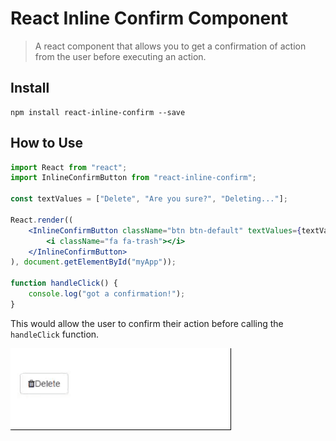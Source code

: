 # React Inline Confirm Component

> A react component that allows you to get a confirmation of action from the user before executing an action.

## Install

```
npm install react-inline-confirm --save
```

## How to Use

```jsx
import React from "react";
import InlineConfirmButton from "react-inline-confirm";

const textValues = ["Delete", "Are you sure?", "Deleting..."];

React.render((
	<InlineConfirmButton className="btn btn-default" textValues={textValues} showTimer onClick={handleClick}>
		<i className="fa fa-trash"></i>
	</InlineConfirmButton>
), document.getElementById("myApp"));

function handleClick() {
	console.log("got a confirmation!");
}
```

This would allow the user to confirm their action before calling the `handleClick` function.

![screenshot](screenshot.gif)